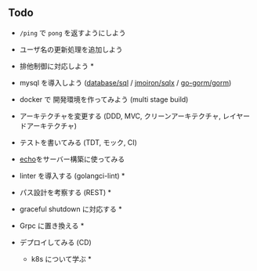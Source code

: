 ## Todo
- `/ping` で `pong` を返すようにしよう
- ユーザ名の更新処理を追加しよう
- 排他制御に対応しよう *
- mysql を導入しよう ([database/sql](https://pkg.go.dev/database/sql) / [jmoiron/sqlx](https://github.com/jmoiron/sqlx) / [go-gorm/gorm](https://github.com/go-gorm/gorm))
- docker で 開発環境を作ってみよう (multi stage build)
- アーキテクチャを変更する (DDD, MVC, クリーンアーキテクチャ, レイヤードアーキテクチャ)
- テストを書いてみる (TDT, モック, CI)
- [echo](https://echo.labstack.com/)をサーバー構築に使ってみる
- linter を導入する (golangci-lint) *
- パス設計を考察する (REST) *
- graceful shutdown に対応する *
- Grpc に置き換える *

- デプロイしてみる (CD)
  - k8s について学ぶ *
